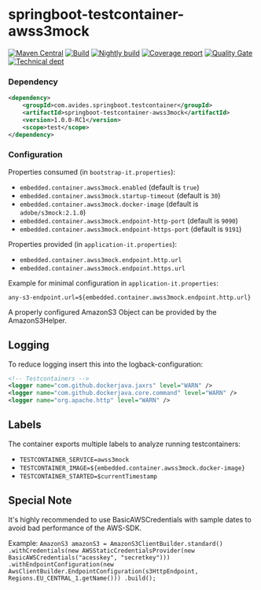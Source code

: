 # springboot-testcontainer-awss3mock

[![Maven Central](https://img.shields.io/maven-metadata/v/http/central.maven.org/maven2/com/avides/springboot/testcontainer/springboot-testcontainer-awss3mock/maven-metadata.xml.svg)](https://search.maven.org/#search%7Cgav%7C1%7Cg%3A%22com.avides.springboot.testcontainer%22%20AND%20a%3A%22springboot-testcontainer-awss3mock%22)
[![Build](https://github.com/springboot-testcontainer/springboot-testcontainer-awss3mock/workflows/release/badge.svg)](https://github.com/springboot-testcontainer/springboot-testcontainer-awss3mock/actions)
[![Nightly build](https://github.com/springboot-testcontainer/springboot-testcontainer-awss3mock/workflows/nightly/badge.svg)](https://github.com/springboot-testcontainer/springboot-testcontainer-awss3mock/actions)
[![Coverage report](https://sonarcloud.io/api/project_badges/measure?project=springboot-testcontainer_springboot-testcontainer-awss3mock&metric=coverage)](https://sonarcloud.io/dashboard?id=springboot-testcontainer_springboot-testcontainer-awss3mock)
[![Quality Gate](https://sonarcloud.io/api/project_badges/measure?project=springboot-testcontainer_springboot-testcontainer-awss3mock&metric=alert_status)](https://sonarcloud.io/dashboard?id=springboot-testcontainer_springboot-testcontainer-awss3mock)
[![Technical dept](https://sonarcloud.io/api/project_badges/measure?project=springboot-testcontainer_springboot-testcontainer-awss3mock&metric=sqale_index)](https://sonarcloud.io/dashboard?id=springboot-testcontainer_springboot-testcontainer-awss3mock)

### Dependency
```xml
<dependency>
	<groupId>com.avides.springboot.testcontainer</groupId>
	<artifactId>springboot-testcontainer-awss3mock</artifactId>
	<version>1.0.0-RC1</version>
	<scope>test</scope>
</dependency>
```

### Configuration
Properties consumed (in `bootstrap-it.properties`):
- `embedded.container.awss3mock.enabled` (default is `true`)
- `embedded.container.awss3mock.startup-timeout` (default is `30`)
- `embedded.container.awss3mock.docker-image` (default is `adobe/s3mock:2.1.0`)
- `embedded.container.awss3mock.endpoint-http-port` (default is `9090`)
- `embedded.container.awss3mock.endpoint-https-port` (default is `9191`)

Properties provided (in `application-it.properties`):
- `embedded.container.awss3mock.endpoint.http.url`
- `embedded.container.awss3mock.endpoint.https.url`

Example for minimal configuration in `application-it.properties`:
```
any-s3-endpoint.url=${embedded.container.awss3mock.endpoint.http.url}
```

A properly configured AmazonS3 Object can be provided by the AmazonS3Helper.

## Logging
To reduce logging insert this into the logback-configuration:
```xml
<!-- Testcontainers -->
<logger name="com.github.dockerjava.jaxrs" level="WARN" />
<logger name="com.github.dockerjava.core.command" level="WARN" />
<logger name="org.apache.http" level="WARN" />
```

## Labels
The container exports multiple labels to analyze running testcontainers:
- `TESTCONTAINER_SERVICE=awss3mock`
- `TESTCONTAINER_IMAGE=${embedded.container.awss3mock.docker-image}`
- `TESTCONTAINER_STARTED=$currentTimestamp`

## Special Note
It's highly recommended to use BasicAWSCredentials with sample dates to avoid bad performance of the AWS-SDK.

Example:
`AmazonS3 amazonS3 = AmazonS3ClientBuilder.standard()
	.withCredentials(new AWSStaticCredentialsProvider(new BasicAWSCredentials("acesskey", "secretkey")))
                .withEndpointConfiguration(new AwsClientBuilder.EndpointConfiguration(s3HttpEndpoint, Regions.EU_CENTRAL_1.getName()))
                .build();`

